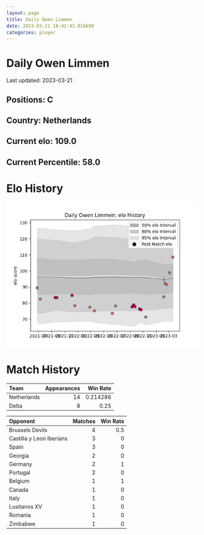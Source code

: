 ```yaml
---  
layout: page  
title: Daily Owen Limmen  
date: 2023-03-21 18:42:43.016699  
categories: player  
---
```

# Daily Owen Limmen


Last updated: 2023-03-21
## Positions: C

## Country: Netherlands

## Current elo: 109.0

## Current Percentile: 58.0

# Elo History


![elo history](history_DailyOwenLimmen.png)
# Match History


| Team        |   Appearances |   Win Rate |
|:------------|--------------:|-----------:|
| Netherlands |            14 |   0.214286 |
| Delta       |             8 |   0.25     |

| Opponent                 |   Matches |   Win Rate |
|:-------------------------|----------:|-----------:|
| Brussels Devils          |         4 |        0.5 |
| Castilla y Leon Iberians |         3 |        0   |
| Spain                    |         3 |        0   |
| Georgia                  |         2 |        0   |
| Germany                  |         2 |        1   |
| Portugal                 |         2 |        0   |
| Belgium                  |         1 |        1   |
| Canada                   |         1 |        0   |
| Italy                    |         1 |        0   |
| Lusitanos XV             |         1 |        0   |
| Romania                  |         1 |        0   |
| Zimbabwe                 |         1 |        0   |